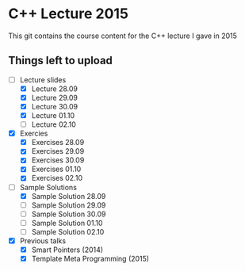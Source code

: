 # C++ Lecture 2015

This git contains the course content for the C++ lecture I gave in 2015

## Things left to upload

 - [ ] Lecture slides
   - [x] Lecture 28.09
   - [x] Lecture 29.09
   - [x] Lecture 30.09
   - [x] Lecture 01.10
   - [ ] Lecture 02.10

 - [x] Exercies
   - [x] Exercises 28.09
   - [x] Exercises 29.09
   - [x] Exercises 30.09
   - [x] Exercises 01.10
   - [x] Exercises 02.10

 - [ ] Sample Solutions
   - [x] Sample Solution 28.09
   - [ ] Sample Solution 29.09
   - [ ] Sample Solution 30.09
   - [ ] Sample Solution 01.10
   - [ ] Sample Solution 02.10

 - [x] Previous talks
   - [x] Smart Pointers (2014)
   - [x] Template Meta Programming (2015)
